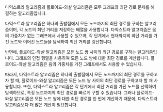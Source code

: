 다익스트라 알고리즘과 플로이드-와샬 알고리즘은 모두 그래프의 최단 경로 문제를 해결하는 알고리즘입니다.

다익스트라 알고리즘은 하나의 출발점에서 모든 노드까지의 최단 경로를 구하는 알고리즘이며, 각 노드의 최단 거리를 저장하는 배열을 사용합니다. 다익스트라 알고리즘은 음의 가중치가 없는 그래프에서 사용할 수 있으며, 각 단계에서 현재까지의 최단 거리를 가진 노드와 이어진 노드들을 탐색하여 최단 거리를 갱신합니다.

반면에, 플로이드-와샬 알고리즘은 모든 노드 쌍 사이의 최단 경로를 구하는 알고리즘입니다. 그래프의 인접 행렬을 사용하여 모든 노드 쌍에 대한 최단 경로를 계산합니다. 플로이드-와샬 알고리즘은 음의 가중치를 가진 그래프에서도 사용할 수 있습니다.

따라서, 다익스트라 알고리즘은 하나의 출발점에서 모든 노드까지의 최단 경로를 구하고자 할 때, 플로이드-와샬 알고리즘은 모든 노드 쌍 사이의 최단 경로를 구하고자 할 때 사용합니다. 또한, 다익스트라 알고리즘은 각 단계에서 최단 거리를 가진 노드를 선택하여 탐색하므로, 특정 노드까지의 최단 경로를 빠르게 구할 수 있습니다. 그러나 플로이드-와샬 알고리즘은 모든 노드 쌍에 대한 최단 경로를 한 번에 계산하기 때문에, 다익스트라 알고리즘보다 더 많은 계산이 필요합니다.
